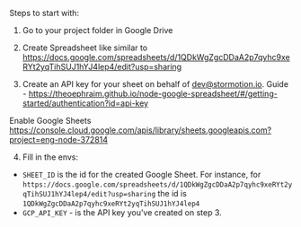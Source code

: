 Steps to start with:

1. Go to your project folder in Google Drive

2. Create Spreadsheet like similar to https://docs.google.com/spreadsheets/d/1QDkWgZgcDDaA2p7qyhc9xeRYt2yqTihSUJ1hYJ4lep4/edit?usp=sharing

3. Create an API key for your sheet on behalf of dev@stormotion.io. Guide - https://theoephraim.github.io/node-google-spreadsheet/#/getting-started/authentication?id=api-key

Enable Google Sheets https://console.cloud.google.com/apis/library/sheets.googleapis.com?project=eng-node-372814

4. Fill in the envs:

- `SHEET_ID` is the id for the created Google Sheet. For instance, for `https://docs.google.com/spreadsheets/d/1QDkWgZgcDDaA2p7qyhc9xeRYt2yqTihSUJ1hYJ4lep4/edit?usp=sharing` the id is `1QDkWgZgcDDaA2p7qyhc9xeRYt2yqTihSUJ1hYJ4lep4`
- `GCP_API_KEY` - is the API key you've created on step 3.
